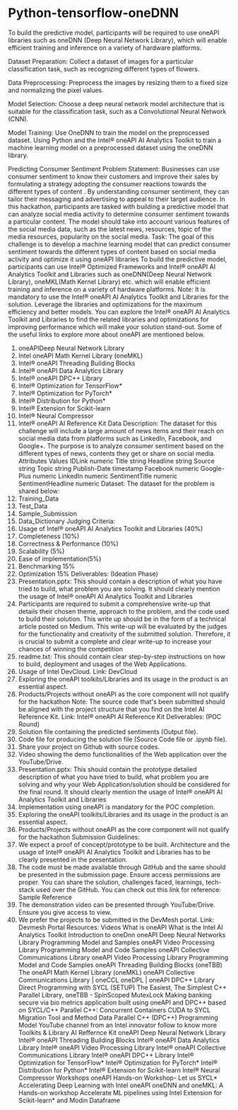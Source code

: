 # Python-tensorflow-oneDNN
To build the predictive model, participants will be required to use oneAPI libraries such as oneDNN (Deep Neural Network Library), which will enable efficient training and inference on a variety of hardware platforms.

Dataset Preparation: Collect a dataset of images for a particular classification task, such as recognizing different types of flowers.

Data Preprocessing: Preprocess the images by resizing them to a fixed size and normalizing the pixel values.

Model Selection: Choose a deep neural network model architecture that is suitable for the classification task, such as a Convolutional Neural Network (CNN).

Model Training: Use OneDNN to train the model on the preprocessed dataset. Using Python and the Intel® oneAPI AI Analytics Toolkit to train a machine learning model on a preprocessed dataset using the oneDNN library.

Predicting Consumer Sentiment
Problem Statement:
Businesses can use consumer sentiment to know their customers and improve their sales by
formulating a strategy adopting the consumer reactions towards the different types of content .
By understanding consumer sentiment, they can tailor their messaging and advertising to
appeal to their target audience.
In this hackathon, participants are tasked with building a predictive model that can analyze
social media activity to determine consumer sentiment towards a particular content. The model
should take into account various features of the social media data, such as the latest news,
resources, topic of the media resources, popularity on the social media.
Task:
The goal of this challenge is to develop a machine learning model that can predict consumer
sentiment towards the different types of content based on social media activity and optimize it
using oneAPI libraries
To build the predictive model, participants can use Intel® Optimized Frameworks and Intel®
oneAPI AI Analytics Toolkit and Libraries such as oneDNN(Deep Neural Network Library),
oneMKL(Math Kernel Library) etc. which will enable efficient training and inference on a variety
of hardware platforms.
Note: It is mandatory to use the Intel® oneAPI AI Analytics Toolkit and Libraries for the solution.
Leverage the libraries and optimizations for the maximum efficiency and better models.
You can explore the Intel® oneAPI AI Analytics Toolkit and Libraries to find the related libraries
and optimizations for improving performance which will make your solution stand-out. Some of
the useful links to explore more about oneAPI are mentioned below.
1. oneAPIDeep Neural Network Library
2. Intel oneAPI Math Kernel Library (oneMKL)
3. Intel® oneAPI Threading Building Blocks
4. Intel® oneAPI Data Analytics Library
5. Intel® oneAPI DPC++ Library
6. Intel® Optimization for TensorFlow*
7. Intel® Optimization for PyTorch*
8. Intel® Distribution for Python*
9. Intel® Extension for Scikit-learn
10. Intel® Neural Compressor
11. Intel® oneAPI AI Reference Kit
Data Description:
The dataset for this challenge will include a large amount of news items and their reach on
social media data from platforms such as LinkedIn, Facebook, and Google+. The purpose is to
analyze consumer sentiment based on the different types of news, contents they get or share on
social media.
Attributes Values
IDLink numeric
Title string
Headline string
Source string
Topic string
Publish-Date timestamp
Facebook numeric
Google-Plus numeric
LinkedIn numeric
SentimentTitle numeric
SentimentHeadline numeric
Dataset:
The dataset for the problem is shared below:
1. Training_Data
2. Test_Data
3. Sample_Submission
4. Data_Dictionary
Judging Criteria:
1. Usage of Intel® oneAPI AI Analytics Toolkit and Libraries (40%)
2. Completeness (10%)
3. Correctness & Performance (10%)
4. Scalability (5%)
5. Ease of implementation(5%)
6. Benchmarking 15%
7. Optimization 15%
Deliverables: (Ideation Phase)
1. Presentation.pptx: This should contain a description of what you have tried to build, what
problem you are solving. It should clearly mention the usage of Intel® oneAPI AI
Analytics Toolkit and Libraries
2. Participants are required to submit a comprehensive write-up that details their chosen
theme, approach to the problem, and the code used to build their solution. This write up
should be in the form of a technical article posted on Medium. This write-up will be evaluated
by the judges for the functionality and creativity of the submitted solution. Therefore, it is
crucial to submit a complete and clear write-up to increase your chances of winning the
competition
3. readme.txt: This should contain clear step-by-step instructions on how to build,
deployment and usages of the Web Applications.
4. Usage of Intel DevCloud. Link: DevCloud
5. Exploring the oneAPI toolkits/Libraries and its usage in the product is an essential aspect.
6. Products/Projects without oneAPI as the core component will not qualify for the hackathon
Note: The source code that's been submitted should be aligned with the project structure that
you find on the Intel AI Reference Kit. Link: Intel® oneAPI AI Reference Kit
Deliverables: (POC Round)
1. Solution file containing the predicted sentiments (Output file).
2. Code file for producing the solution file (Source Code file or .ipynb file).
3. Share your project on Github with source codes.
4. Video showing the demo functionalities of the Web application over the YouTube/Drive.
5. Presentation.pptx: This should contain the prototype detailed description of what you
have tried to build, what problem you are solving and why your Web Application/solution
should be considered for the final round. It should clearly mention the usage of Intel®
oneAPI AI Analytics Toolkit and Libraries
6. Implementation using oneAPI is mandatory for the POC completion.
7. Exploring the oneAPI toolkits/Libraries and its usage in the product is an essential aspect.
8. Products/Projects without oneAPI as the core component will not qualify for the hackathon
Submission Guidelines:
1. We expect a proof of concept/prototype to be built. Architecture and the usage of Intel®
oneAPI AI Analytics Toolkit and Libraries has to be clearly presented in the presentation.
2. The code must be made available through GitHub and the same should be presented in
the submission page. Ensure access permissions are proper. You can share the
solution, challenges faced, learnings, tech-stack used over the GitHub. You can check
out this link for reference: Sample Reference
3. The demonstration video can be presented through YouTube/Drive. Ensure you give
access to view.
4. We prefer the projects to be submitted in the DevMesh portal.
Link: Devmesh Portal
Resources:
Videos
What is oneAPI
What is the Intel AI Analytics Toolkit
Introduction to oneDnn
oneAPI Deep Neural Networks Library Programming Model and Samples
oneAPI Video Processing Library Programming Model and Code Samples
oneAPI Collective Communications Library
oneAPI Video Processing Library Programming Model and Code Samples
oneAPI Threading Building Blocks (oneTBB)
The oneAPI Math Kernel Library (oneMKL)
oneAPI Collective Communications Library | oneCCL
oneDPL | oneAPI DPC++ Library
Direct Programming with SYCL
(SETUP) The Easiest, The Simplest C++ Parallel Library, oneTBB - SpinScoped MutexLock
Making banking secure via bio metrics application built using oneAPI and DPC++ based on
SYCL/C++
Parallel C++: Concurrent Containers
CUDA to SYCL Migration Tool and Method
Data Parallel C++ (DPC++) Programming Model
YouTube channel from an Intel innovator follow to know more
Toolkits & Library
AI Reffernce Kit
oneAPI Deep Neural Network Library
Intel® oneAPI Threading Building Blocks
Intel® oneAPI Data Analytics Library
Intel® oneAPI Video Processing Library
Intel® oneAPI Collective Communications Library
Intel® oneAPI DPC++ Library
Intel® Optimization for TensorFlow*
Intel® Optimization for PyTorch*
Intel® Distribution for Python*
Intel® Extension for Scikit-learn
Intel® Neural Compressor
Workshops
oneAPI Hands-on Workshop- Let us SYCL*
Accelerating Deep Learning with Intel oneAPI oneDNN and oneMKL: A Hands-on workshop
Accelerate ML pipelines using Intel Extension for Scikit-learn* and Modin Dataframe
